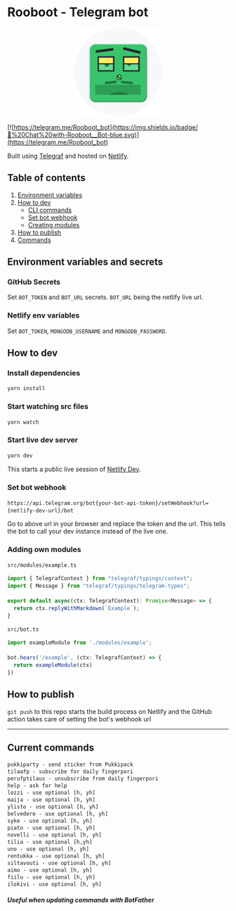 # Rooboot - Telegram bot

[<p align="center"><img width="200" src="./docs/images/logo.png"></p>](./docs/images/logo.png)

[![https://telegram.me/Rooboot_bot](https://img.shields.io/badge/💬%20Chat%20with-Rooboot__Bot-blue.svg)](https://telegram.me/Rooboot_bot)

Built using [Telegraf](https://telegraf.js.org/) and hosted on [Netlify](https://www.netlify.com/).

## Table of contents
1. [Environment variables](#Environment-variables-and-secrets)
2. [How to dev](#How-to-dev)
    - [CLI commands](#Install-dependencies)
    - [Set bot webhook](#Set-bot-webhook)
    - [Creating modules](#Adding-own-modules)
3. [How to publish](#How-to-publish)
4. [Commands](#Current-commands)

## Environment variables and secrets

### GitHub Secrets

Set `BOT_TOKEN` and `BOT_URL` secrets. `BOT_URL` being the netlify live url.

### Netlify env variables

Set `BOT_TOKEN`, `MONGODB_USERNAME` and `MONGODB_PASSWORD`.

## How to dev

### Install dependencies

```bash
yarn install
```

### Start watching src files
```bash
yarn watch
```

### Start live dev server

```bash
yarn dev
```

This starts a public live session of [Netlify Dev](https://github.com/netlify/cli/blob/master/docs/netlify-dev.md).

### Set bot webhook

`https://api.telegram.org/bot{your-bot-api-token}/setWebhook?url={netlify-dev-url}/bot`

Go to above url in your browser and replace the token and the url. This tells the bot to call your dev instance instead of the live one.

### Adding own modules

`src/modules/example.ts`
```ts
import { TelegrafContext } from "telegraf/typings/context";
import { Message } from "telegraf/typings/telegram-types";

export default async(ctx: TelegrafContext): Promise<Message> => {
  return ctx.replyWithMarkdown(`Example`);
}
```

`src/bot.ts`
```ts
import exampleModule from './modules/example';

bot.hears('/example', (ctx: TelegrafContext) => {
  return exampleModule(ctx)
})
```

## How to publish
`git push` to this repo starts the build process on Netlify and the GitHub action takes care of setting the bot's webhook url
___

## Current commands
```
pukkiparty - send sticker from Pukkipack
tilaafp - subscribe for daily fingerpori
perufptilaus - unsubscribe from daily fingerpori
help - ask for help
lozzi - use optional [h, yh] 
maija - use optional [h, yh]
ylisto - use optional [h, yh]
belvedere - use optional [h, yh]
syke - use optional [h, yh]
piato - use optional [h, yh]
novelli - use optional [h, yh]
tilia - use optional [h,yh]
uno - use optional [h, yh]
rentukka - use optional [h, yh]
siltavouti - use optional [h, yh]
aimo - use optional [h, yh]
fiilu - use optional [h, yh]
ilokivi - use optional [h, yh]
```
##### Useful when updating commands with BotFather